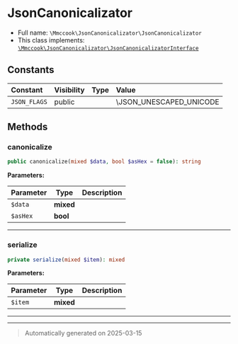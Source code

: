 
# JsonCanonicalizator





* Full name: `\Mmccook\JsonCanonicalizator\JsonCanonicalizator`
* This class implements:
[`\Mmccook\JsonCanonicalizator\JsonCanonicalizatorInterface`](./JsonCanonicalizatorInterface.md)


## Constants

| Constant | Visibility | Type | Value |
|:---------|:-----------|:-----|:------|
|`JSON_FLAGS`|public| |\JSON_UNESCAPED_UNICODE | \JSON_UNESCAPED_SLASHES|


## Methods


### canonicalize



```php
public canonicalize(mixed $data, bool $asHex = false): string
```








**Parameters:**

| Parameter | Type | Description |
|-----------|------|-------------|
| `$data` | **mixed** |  |
| `$asHex` | **bool** |  |





***

### serialize



```php
private serialize(mixed $item): mixed
```








**Parameters:**

| Parameter | Type | Description |
|-----------|------|-------------|
| `$item` | **mixed** |  |





***


***
> Automatically generated on 2025-03-15
